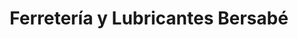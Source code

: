---
title: "Ferretería y Lubricantes Bersabé"
url: /urbanizacion-nuevo-lourdes/ferreteria-y-lubricantes-bersabe/
shop: hardware
---